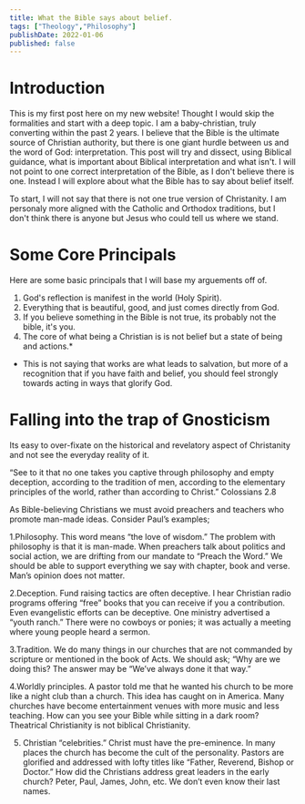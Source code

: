 ```yaml
---
title: What the Bible says about belief.
tags: ["Theology","Philosophy"]
publishDate: 2022-01-06
published: false
---
```

# Introduction
This is my first post here on my new website! Thought I would skip the formalities and start with a deep topic. I am a baby-christian, truly converting within the past 2 years. I believe that the Bible is the ultimate source of Christian authority, but there is one giant hurdle between us and the word of God: interpretation. This post will try and dissect, using Biblical guidance, what is important about Biblical interpretation and what isn't. I will not point to one correct interpretation of the Bible, as I don't believe there is one. Instead I will explore about what the Bible has to say about belief itself.


To start, I will not say that there is not one true version of Christanity. I am personaly more aligned with the Catholic and Orthodox traditions, but I don't think there is anyone but Jesus who could tell us where we stand.

# Some Core Principals
Here are some basic principals that I will base my arguements off of.

1. God's reflection is manifest in the world (Holy Spirit).
2. Everything that is beautiful, good, and just comes directly from God.
3. If you believe something in the Bible is not true, its probably not the bible, it's you.
4. The core of what being a Christian is is not belief but a state of being and actions.*


* This is not saying that works are what leads to salvation, but more of a recognition that if you have faith and belief, you should feel strongly towards acting in ways that glorify God.

# Falling into the trap of Gnosticism
Its easy to over-fixate on the historical and revelatory aspect of Christanity and not see the everyday reality of it. 



“See to it that no one takes you captive through philosophy and empty deception, according to the tradition of men, according to the elementary principles of the world, rather than according to Christ.”   Colossians 2.8
 
As Bible-believing Christians we must avoid preachers and teachers who promote man-made ideas. Consider Paul’s examples;
 
1.Philosophy. This word means “the love of wisdom.”
The problem with philosophy is that it is man-made.
When preachers talk about politics and social action, we are drifting from our mandate to “Preach the Word.” We should be able to support everything we say with chapter, book and verse. Man’s opinion does not matter.

2.Deception. Fund raising tactics are often deceptive. I hear Christian radio programs offering “free” books that you can receive if you a contribution. Even evangelistic efforts can be deceptive. One ministry advertised a “youth ranch.”
There were no cowboys or ponies; it was actually a meeting where young people heard a sermon.

3.Tradition. We do many things in our churches that are not commanded by scripture or mentioned in the book of Acts. We should ask; “Why are we doing this? The answer may be “We’ve always done it that way.”

4.Worldly principles. A pastor told me that he wanted his church to be more like a night club than a church. This idea has caught on in America. Many churches have become entertainment venues with more music and less teaching. How can you see your Bible while sitting in a dark room? Theatrical Christianity is not biblical Christianity.

5. Christian “celebrities.”  Christ must have the pre-eminence. In many places the church has become the cult of the personality. Pastors are glorified and addressed with lofty titles like “Father, Reverend, Bishop or Doctor.”  How did the Christians address great leaders in the early church? Peter, Paul, James, John, etc. We don’t even know their last names.
